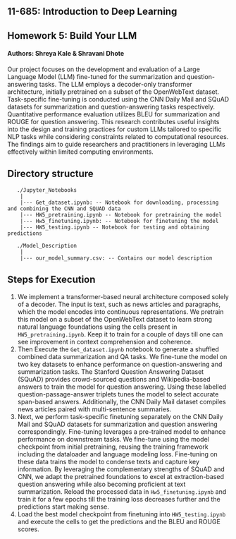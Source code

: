 ## 11-685: Introduction to Deep Learning

## Homework 5: Build Your LLM

#### Authors: Shreya Kale & Shravani Dhote

Our project focuses on the development and evaluation of a Large Language Model (LLM) fine-tuned for the summarization and question-answering tasks. The LLM employs a decoder-only transformer architecture, initially pretrained on a subset of the OpenWebText dataset. Task-specific fine-tuning is conducted using the CNN Daily Mail and SQuAD datasets for summarization and question-answering tasks respectively. Quantitative performance evaluation utilizes BLEU for summarization and ROUGE for question answering. This research contributes useful insights into the design and training practices for custom LLMs tailored to specific NLP tasks while considering constraints related to computational resources. The findings aim to guide researchers and practitioners in leveraging LLMs effectively within limited computing environments.

## Directory structure

```
   ./Jupyter_Notebooks
    |
    |--- Get_dataset.ipynb: -- Notebook for downloading, processing and combining the CNN and SQUAD data
    |--- HW5_pretraining.ipynb -- Notebook for pretraining the model
    |--- Hw5_finetuning.ipynb: -- Notebook for finetuning the model
    |--- HW5_testing.ipynb -- Notebook for testing and obtaining predictions
```
```
   ./Model_Description
    |
    |--- our_model_summary.csv: -- Contains our model description
```



## Steps for Execution
1. We implement a transformer-based neural architecture composed solely of a decoder. The input is text, such as news articles and paragraphs, which the model encodes into continuous representations. We pretrain this model on a subset of the OpenWebText dataset to learn strong natural language foundations using the cells present in `HW5_pretraining.ipynb`. Keep it to train for a couple of days till one can see improvement in context comprehension and coherence.
2. Then Execute the `Get_dataset.ipynb` notebook to generate a shuffled combined data summarization and QA tasks. We fine-tune the model on two key datasets to enhance performance on question-answering and summarization tasks. The Stanford Question Answering Dataset (SQuAD) provides crowd-sourced questions and Wikipedia-based answers to train the model for question answering. Using these labelled question-passage-answer triplets tunes the model to select accurate span-based answers. Additionally, the CNN Daily Mail dataset compiles news articles paired with multi-sentence summaries. 
3. Next, we perform task-specific finetuning separately on the CNN Daily Mail and SQuAD datasets for summarization and question answering correspondingly. Fine-tuning leverages a pre-trained model to enhance performance on downstream tasks. We fine-tune using the model checkpoint from initial pretraining, reusing the training framework including the dataloader and language modeling loss. Fine-tuning on these data trains the model to condense texts and capture key information. By leveraging the complementary strengths of SQuAD and CNN, we adapt the pretrained foundations to excel at extraction-based question answering while also becoming proficient at text summarization. Reload the processed data in `Hw5_finetuning.ipynb` and train it for a few epochs till the training loss decreases further and the predictions start making sense.
4. Load the best model checkpoint from finetuning into `HW5_testing.ipynb` and execute the cells to get the predictions and the BLEU and ROUGE scores.
